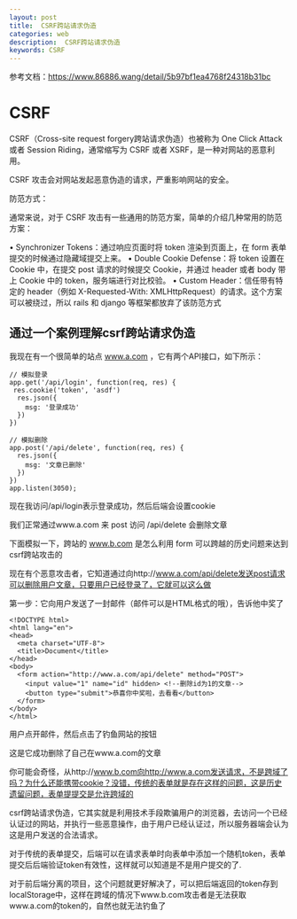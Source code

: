 ```yaml
---
layout: post
title:  CSRF跨站请求伪造
categories: web
description:  CSRF跨站请求伪造
keywords: CSRF
---
```




参考文档：https://www.86886.wang/detail/5b97bf1ea4768f24318b31bc

# CSRF

CSRF（Cross-site request forgery跨站请求伪造）也被称为 One Click Attack 或者 Session Riding，通常缩写为 CSRF 或者 XSRF，是一种对网站的恶意利用。

CSRF 攻击会对网站发起恶意伪造的请求，严重影响网站的安全。

防范方式：

通常来说，对于 CSRF 攻击有一些通用的防范方案，简单的介绍几种常用的防范方案：

• Synchronizer Tokens：通过响应页面时将 token 渲染到页面上，在 form 表单提交的时候通过隐藏域提交上来。
• Double Cookie Defense：将 token 设置在 Cookie 中，在提交 post 请求的时候提交 Cookie，并通过 header 或者 body 带上 Cookie 中的 token，服务端进行对比校验。
• Custom Header：信任带有特定的 header（例如 X-Requested-With: XMLHttpRequest）的请求。这个方案可以被绕过，所以 rails 和 django 等框架都放弃了该防范方式





## 通过一个案例理解csrf跨站请求伪造

我现在有一个很简单的站点 www.a.com ，它有两个API接口，如下所示：

```
// 模拟登录
app.get('/api/login', function(req, res) {
 res.cookie('token', 'asdf')
  res.json({
    msg: '登录成功'
  })
})

// 模拟删除
app.post('/api/delete', function(req, res) {
  res.json({
    msg: '文章已删除'
  })
})
app.listen(3050);
```

现在我访问/api/login表示登录成功，然后后端会设置cookie

我们正常通过www.a.com 来 post 访问 /api/delete 会删除文章

下面模拟一下，跨站的 www.b.com 是怎么利用 form 可以跨越的历史问题来达到csrf跨站攻击的

现在有个恶意攻击者，它知道通过向http://www.a.com/api/delete发送post请求可以删除用户文章，只要用户已经登录了，它就可以这么做

第一步：它向用户发送了一封邮件（邮件可以是HTML格式的哦），告诉他中奖了

```
<!DOCTYPE html>
<html lang="en">
<head>
  <meta charset="UTF-8">
  <title>Document</title>
</head>
<body>
  <form action="http://www.a.com/api/delete" method="POST">
    <input value="1" name="id" hidden> <!--删除id为1的文章-->
    <button type="submit">恭喜你中奖啦，去看看</button>
  </form>
</body>
</html>
```

用户点开邮件，然后点击了钓鱼网站的按钮

这是它成功删除了自己在www.a.com的文章

你可能会奇怪，从http://www.b.com向http://www.a.com发送请求，不是跨域了吗？为什么还能携带cookie？没错，传统的表单就是存在这样的问题，这是历史遗留问题，表单提提交是允许跨域的

csrf跨站请求伪造，它其实就是利用技术手段欺骗用户的浏览器，去访问一个已经认证过的网站，并执行一些恶意操作，由于用户已经认证过，所以服务器端会认为这是用户发送的合法请求。

对于传统的表单提交，后端可以在请求表单时向表单中添加一个随机token，表单提交后后端验证token有效性，这样就可以知道是不是用户提交的了.

对于前后端分离的项目，这个问题就更好解决了，可以把后端返回的token存到localStorage中，这样在跨域的情况下www.b.com攻击者是无法获取www.a.com的token的，自然也就无法钓鱼了
